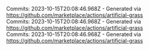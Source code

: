 Commits: 2023-10-15T20:08:46.968Z - Generated via https://github.com/marketplace/actions/artificial-grass
<br>
Commits: 2023-10-15T20:08:46.968Z - Generated via https://github.com/marketplace/actions/artificial-grass
<br>
Commits: 2023-10-15T20:08:46.968Z - Generated via https://github.com/marketplace/actions/artificial-grass
<br>
